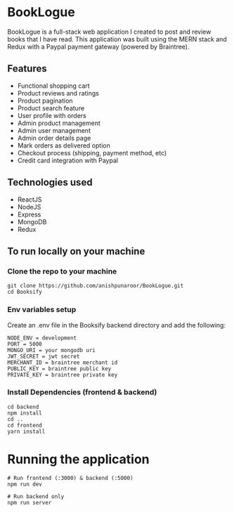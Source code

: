 # BookLogue

BookLogue is a full-stack web application I created to post and review books that I have read. This application was built using the MERN stack and Redux with a Paypal payment gateway (powered by Braintree).

## Features

- Functional shopping cart
- Product reviews and ratings
- Product pagination
- Product search feature
- User profile with orders
- Admin product management
- Admin user management
- Admin order details page
- Mark orders as delivered option
- Checkout process (shipping, payment method, etc)
- Credit card integration with Paypal

## Technologies used

- ReactJS
- NodeJS
- Express
- MongoDB
- Redux

## To run locally on your machine

### Clone the repo to your machine

```
git clone https://github.com/anishpunaroor/BookLogue.git
cd Booksify
```

### Env variables setup

Create an .env file in the Booksify backend directory and add the following:

```
NODE_ENV = development
PORT = 5000
MONGO_URI = your mongodb uri
JWT_SECRET = jwt secret
MERCHANT_ID = braintree merchant id
PUBLIC_KEY = braintree public key
PRIVATE_KEY = braintree private key
```

### Install Dependencies (frontend & backend)

```
cd backend
npm install
cd ..
cd frontend
yarn install
```

# Running the application

```
# Run frontend (:3000) & backend (:5000)
npm run dev

# Run backend only
npm run server
```